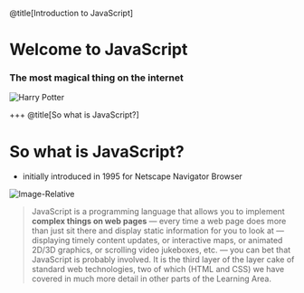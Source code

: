 @title[Introduction to JavaScript]
# Welcome to JavaScript  
### The most magical thing on the internet 
![Harry Potter](https://media.giphy.com/media/xjXXTEFCuf4Jy/giphy.gif)
<!-- gets a bit of a bad wrap but powers almost everything on the web, including this slideshow -->
+++
@title[So what is JavaScript?]
# So what is JavaScript?
 - initially introduced in 1995 for Netscape Navigator Browser

![Image-Relative](https://upload.wikimedia.org/wikipedia/commons/6/69/Netscape_Navigator_2_Screenshot.png)

 > JavaScript is a programming language that allows you to implement **complex things on web pages** — every time a web page does more than just sit there and display static information for you to look at — displaying timely content updates, or interactive maps, or animated 2D/3D graphics, or scrolling video jukeboxes, etc. — you can bet that JavaScript is probably involved. It is the third layer of the layer cake of standard web technologies, two of which (HTML and CSS) we have covered in much more detail in other parts of the Learning Area.
